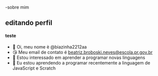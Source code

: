 -sobre mim

## editando perfil

#### teste
- 👋 Oi, meu nome è @biazinha2212aa
- 😘 Meu email de contato é beatriz.broboski.neves@escola.pr.gov.br
- 👀 Estou interessado em aprender a programar novas linguagens
- 🌱 Eu estou aprendendo a programar recentemente a linguagem de JavaScript e Scratch

 
